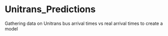 # Unitrans_Predictions
Gathering data on Unitrans bus arrival times vs real arrival times to create a model
